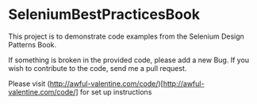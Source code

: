 SeleniumBestPracticesBook
=========================

This project is to demonstrate code examples from the Selenium Design Patterns Book.

If something is broken in the provided code, please add a new Bug. If you wish to contribute to the code, send me a pull request.

Please visit (http://awful-valentine.com/code/)[http://awful-valentine.com/code/] for set up instructions



